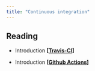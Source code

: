 ```yaml
---
title: "Continuous integration"
---
```




## Reading

- Introduction **[[Travis-CI](https://docs.travis-ci.com/user/for-beginners/)]**

- Introduction **[[Github Actions](https://docs.github.com/en/enterprise-server@2.22/actions/learn-github-actions/introduction-to-github-actions)]**
